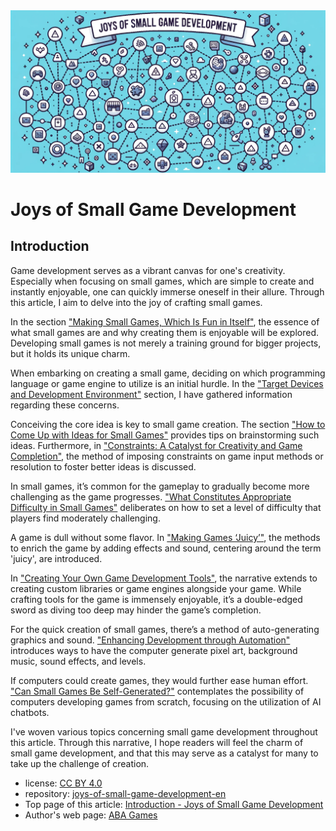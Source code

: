 <img src="./images/joys_of_small_game_development.png" alt="Joys of Small Game Development cover image" width="700"/>

# Joys of Small Game Development

## Introduction

Game development serves as a vibrant canvas for one's creativity. Especially when focusing on small games, which are simple to create and instantly enjoyable, one can quickly immerse oneself in their allure. Through this article, I aim to delve into the joy of crafting small games.

In the section ["Making Small Games, Which Is Fun in Itself"](https://abagames.github.io/joys-of-small-game-development-en/fun_to_make_small_games.html), the essence of what small games are and why creating them is enjoyable will be explored. Developing small games is not merely a training ground for bigger projects, but it holds its unique charm.

When embarking on creating a small game, deciding on which programming language or game engine to utilize is an initial hurdle. In the ["Target Devices and Development Environment"](https://abagames.github.io/joys-of-small-game-development-en/device_and_environment.html) section, I have gathered information regarding these concerns.

Conceiving the core idea is key to small game creation. The section ["How to Come Up with Ideas for Small Games"](https://abagames.github.io/joys-of-small-game-development-en/ideas/) provides tips on brainstorming such ideas. Furthermore, in ["Constraints: A Catalyst for Creativity and Game Completion"](https://abagames.github.io/joys-of-small-game-development-en/restrictions/), the method of imposing constraints on game input methods or resolution to foster better ideas is discussed.

In small games, it’s common for the gameplay to gradually become more challenging as the game progresses. ["What Constitutes Appropriate Difficulty in Small Games"](https://abagames.github.io/joys-of-small-game-development-en/difficulty/) deliberates on how to set a level of difficulty that players find moderately challenging.

A game is dull without some flavor. In ["Making Games ‘Juicy’"](https://abagames.github.io/joys-of-small-game-development-en/make_game_juicy.html), the methods to enrich the game by adding effects and sound, centering around the term 'juicy', are introduced.

In ["Creating Your Own Game Development Tools"](https://abagames.github.io/joys-of-small-game-development-en/tools/), the narrative extends to creating custom libraries or game engines alongside your game. While crafting tools for the game is immensely enjoyable, it’s a double-edged sword as diving too deep may hinder the game’s completion.

For the quick creation of small games, there’s a method of auto-generating graphics and sound. ["Enhancing Development through Automation"](https://abagames.github.io/joys-of-small-game-development-en/procedural/) introduces ways to have the computer generate pixel art, background music, sound effects, and levels.

If computers could create games, they would further ease human effort. ["Can Small Games Be Self-Generated?"](https://abagames.github.io/joys-of-small-game-development-en/generation/) contemplates the possibility of computers developing games from scratch, focusing on the utilization of AI chatbots.

I've woven various topics concerning small game development throughout this article. Through this narrative, I hope readers will feel the charm of small game development, and that this may serve as a catalyst for many to take up the challenge of creation.

- license: [CC BY 4.0](https://creativecommons.org/licenses/by/4.0/deed.ja)
- repository: [joys-of-small-game-development-en](https://github.com/abagames/joys-of-small-game-development-en)
- Top page of this article: [Introduction - Joys of Small Game Development](https://abagames.github.io/joys-of-small-game-development-en/)
- Author's web page: [ABA Games](http://www.asahi-net.or.jp/~cs8k-cyu/)
